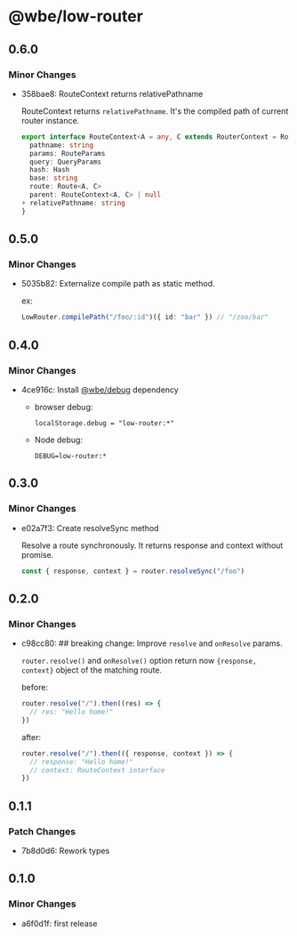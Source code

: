# @wbe/low-router

## 0.6.0

### Minor Changes

- 358bae8: RouteContext returns relativePathname

  RouteContext returns `relativePathname`. It's the compiled path of current router instance.

  ```ts
  export interface RouteContext<A = any, C extends RouterContext = RouterContext> {
    pathname: string
    params: RouteParams
    query: QueryParams
    hash: Hash
    base: string
    route: Route<A, C>
    parent: RouteContext<A, C> | null
  + relativePathname: string
  }
  ```

## 0.5.0

### Minor Changes

- 5035b82: Externalize compile path as static method.

  ex:

  ```ts
  LowRouter.compilePath("/foo/:id")({ id: "bar" }) // "/zoo/bar"
  ```

## 0.4.0

### Minor Changes

- 4ce916c: Install [@wbe/debug](https://github.com/willybrauner/debug) dependency

  - browser debug:

    ```shell
    localStorage.debug = "low-router:*"
    ```

  - Node debug:

    ```shell
    DEBUG=low-router:*
    ```

## 0.3.0

### Minor Changes

- e02a7f3: Create resolveSync method

  Resolve a route synchronously. It returns response and context without promise.

  ```ts
  const { response, context } = router.resolveSync("/foo")
  ```

## 0.2.0

### Minor Changes

- c98cc80: ## breaking change: Improve `resolve` and `onResolve` params.

  `router.resolve()` and `onResolve()` option return now `{response, context}` object of the matching route.

  before:

  ```js
  router.resolve("/").then((res) => {
    // res: "Hello home!"
  })
  ```

  after:

  ```js
  router.resolve("/").then(({ response, context }) => {
    // response: "Hello home!"
    // context: RouteContext interface
  })
  ```

## 0.1.1

### Patch Changes

- 7b8d0d6: Rework types

## 0.1.0

### Minor Changes

- a6f0d1f: first release
